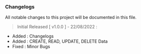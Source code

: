 ### **Changelogs**   
All notable changes to this project will be documented in this file.


> Initial Released [ v1.0.0 ] - 22/08/2022 :

- Added : Changelogs 
- Added : CREATE, READ, UPDATE, DELETE Data
- Fixed : Minor Bugs